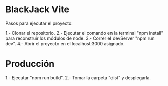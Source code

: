# BlackJack Vite

Pasos para ejecutar el proyecto:

1.- Clonar el repositorio.
2.- Ejecutar el comando en la terminal "npm install" para reconstruir los módulos de node.
3.- Correr el devServer "npm run dev".
4.- Abrir el proyecto en el localhost:3000 asignado.

# Producción

1.- Ejecutar "npm run build".
2.- Tomar la carpeta "dist" y desplegarla.